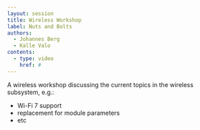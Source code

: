 ```yaml
---
layout: session
title: Wireless Workshop
label: Nuts and Bolts
authors:
  - Johannes Berg
  - Kalle Valo
contents:
  - type: video
    href: #
---
```


A wireless workshop discussing the current topics in 
the wireless subsystem, e.g.:

* Wi-Fi 7 support
* replacement for module parameters
* etc
